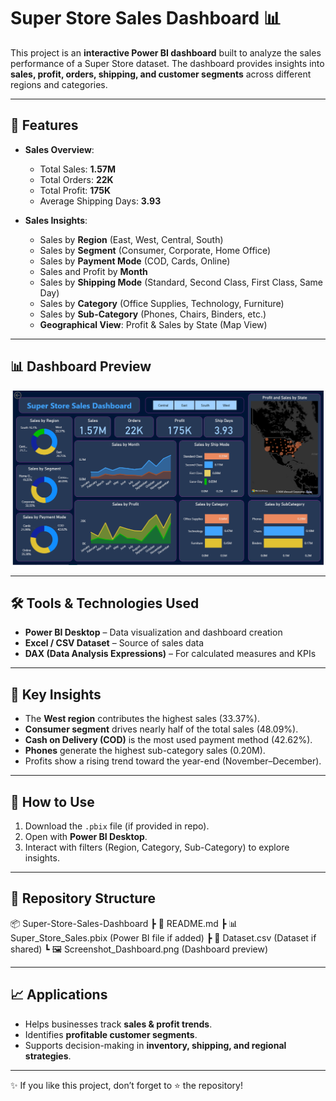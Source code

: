# Super Store Sales Dashboard 📊

This project is an **interactive Power BI dashboard** built to analyze the sales performance of a Super Store dataset. The dashboard provides insights into **sales, profit, orders, shipping, and customer segments** across different regions and categories.

---

## 📌 Features

- **Sales Overview**:
  - Total Sales: **1.57M**
  - Total Orders: **22K**
  - Total Profit: **175K**
  - Average Shipping Days: **3.93**

- **Sales Insights**:
  - Sales by **Region** (East, West, Central, South)
  - Sales by **Segment** (Consumer, Corporate, Home Office)
  - Sales by **Payment Mode** (COD, Cards, Online)
  - Sales and Profit by **Month**
  - Sales by **Shipping Mode** (Standard, Second Class, First Class, Same Day)
  - Sales by **Category** (Office Supplies, Technology, Furniture)
  - Sales by **Sub-Category** (Phones, Chairs, Binders, etc.)
  - **Geographical View**: Profit & Sales by State (Map View)

---

## 📊 Dashboard Preview  

![Dashboard Screenshot](Screenshot_Dashboard.png)

---

## 🛠 Tools & Technologies Used

- **Power BI Desktop** – Data visualization and dashboard creation  
- **Excel / CSV Dataset** – Source of sales data  
- **DAX (Data Analysis Expressions)** – For calculated measures and KPIs  

---

## 🎯 Key Insights

- The **West region** contributes the highest sales (33.37%).  
- **Consumer segment** drives nearly half of the total sales (48.09%).  
- **Cash on Delivery (COD)** is the most used payment method (42.62%).  
- **Phones** generate the highest sub-category sales (0.20M).  
- Profits show a rising trend toward the year-end (November–December).  

---

## 🚀 How to Use

1. Download the `.pbix` file (if provided in repo).  
2. Open with **Power BI Desktop**.  
3. Interact with filters (Region, Category, Sub-Category) to explore insights.  

---

## 📂 Repository Structure
📦 Super-Store-Sales-Dashboard
┣ 📜 README.md
┣ 📊 Super_Store_Sales.pbix (Power BI file if added)
┣ 📑 Dataset.csv (Dataset if shared)
┗ 🖼 Screenshot_Dashboard.png (Dashboard preview)


---

## 📈 Applications

- Helps businesses track **sales & profit trends**.  
- Identifies **profitable customer segments**.  
- Supports decision-making in **inventory, shipping, and regional strategies**.  

---

✨ If you like this project, don’t forget to ⭐ the repository!
